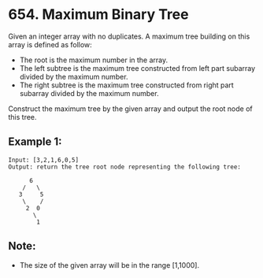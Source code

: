 # 654. Maximum Binary Tree

Given an integer array with no duplicates. A maximum tree building on this array is defined as follow:

* The root is the maximum number in the array.
* The left subtree is the maximum tree constructed from left part subarray divided by the maximum number.
* The right subtree is the maximum tree constructed from right part subarray divided by the maximum number.

Construct the maximum tree by the given array and output the root node of this tree.

## Example 1:

```
Input: [3,2,1,6,0,5]
Output: return the tree root node representing the following tree:

      6
    /   \
   3     5
    \    / 
     2  0   
       \
        1
```

## Note:

* The size of the given array will be in the range [1,1000].